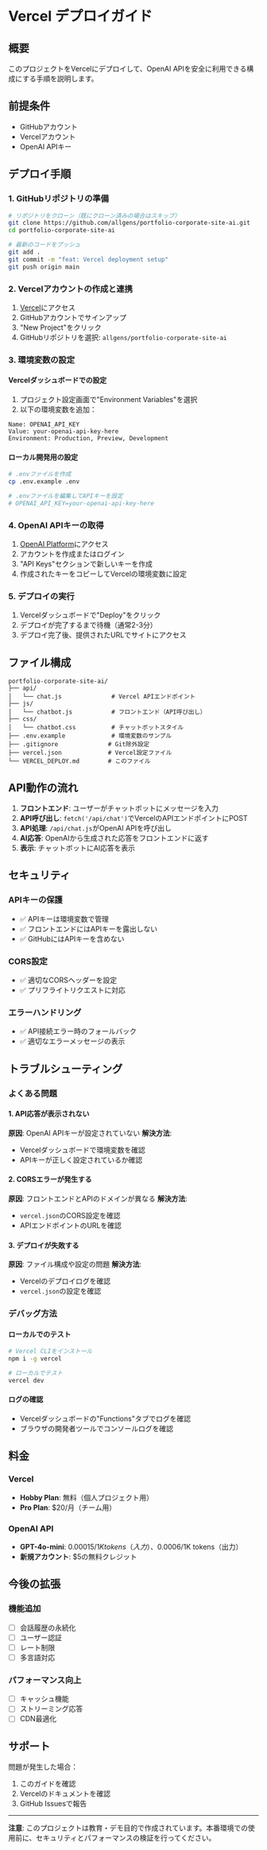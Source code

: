 # Vercel デプロイガイド

## 概要

このプロジェクトをVercelにデプロイして、OpenAI APIを安全に利用できる構成にする手順を説明します。

## 前提条件

- GitHubアカウント
- Vercelアカウント
- OpenAI APIキー

## デプロイ手順

### 1. GitHubリポジトリの準備

```bash
# リポジトリをクローン（既にクローン済みの場合はスキップ）
git clone https://github.com/allgens/portfolio-corporate-site-ai.git
cd portfolio-corporate-site-ai

# 最新のコードをプッシュ
git add .
git commit -m "feat: Vercel deployment setup"
git push origin main
```

### 2. Vercelアカウントの作成と連携

1. [Vercel](https://vercel.com/)にアクセス
2. GitHubアカウントでサインアップ
3. "New Project"をクリック
4. GitHubリポジトリを選択: `allgens/portfolio-corporate-site-ai`

### 3. 環境変数の設定

#### Vercelダッシュボードでの設定

1. プロジェクト設定画面で"Environment Variables"を選択
2. 以下の環境変数を追加：

```
Name: OPENAI_API_KEY
Value: your-openai-api-key-here
Environment: Production, Preview, Development
```

#### ローカル開発用の設定

```bash
# .envファイルを作成
cp .env.example .env

# .envファイルを編集してAPIキーを設定
# OPENAI_API_KEY=your-openai-api-key-here
```

### 4. OpenAI APIキーの取得

1. [OpenAI Platform](https://platform.openai.com/)にアクセス
2. アカウントを作成またはログイン
3. "API Keys"セクションで新しいキーを作成
4. 作成されたキーをコピーしてVercelの環境変数に設定

### 5. デプロイの実行

1. Vercelダッシュボードで"Deploy"をクリック
2. デプロイが完了するまで待機（通常2-3分）
3. デプロイ完了後、提供されたURLでサイトにアクセス

## ファイル構成

```
portfolio-corporate-site-ai/
├── api/
│   └── chat.js              # Vercel APIエンドポイント
├── js/
│   └── chatbot.js           # フロントエンド（API呼び出し）
├── css/
│   └── chatbot.css          # チャットボットスタイル
├── .env.example             # 環境変数のサンプル
├── .gitignore              # Git除外設定
├── vercel.json             # Vercel設定ファイル
└── VERCEL_DEPLOY.md        # このファイル
```

## API動作の流れ

1. **フロントエンド**: ユーザーがチャットボットにメッセージを入力
2. **API呼び出し**: `fetch('/api/chat')`でVercelのAPIエンドポイントにPOST
3. **API処理**: `/api/chat.js`がOpenAI APIを呼び出し
4. **AI応答**: OpenAIから生成された応答をフロントエンドに返す
5. **表示**: チャットボットにAI応答を表示

## セキュリティ

### APIキーの保護
- ✅ APIキーは環境変数で管理
- ✅ フロントエンドにはAPIキーを露出しない
- ✅ GitHubにはAPIキーを含めない

### CORS設定
- ✅ 適切なCORSヘッダーを設定
- ✅ プリフライトリクエストに対応

### エラーハンドリング
- ✅ API接続エラー時のフォールバック
- ✅ 適切なエラーメッセージの表示

## トラブルシューティング

### よくある問題

#### 1. API応答が表示されない
**原因**: OpenAI APIキーが設定されていない
**解決方法**: 
- Vercelダッシュボードで環境変数を確認
- APIキーが正しく設定されているか確認

#### 2. CORSエラーが発生する
**原因**: フロントエンドとAPIのドメインが異なる
**解決方法**: 
- `vercel.json`のCORS設定を確認
- APIエンドポイントのURLを確認

#### 3. デプロイが失敗する
**原因**: ファイル構成や設定の問題
**解決方法**: 
- Vercelのデプロイログを確認
- `vercel.json`の設定を確認

### デバッグ方法

#### ローカルでのテスト
```bash
# Vercel CLIをインストール
npm i -g vercel

# ローカルでテスト
vercel dev
```

#### ログの確認
- Vercelダッシュボードの"Functions"タブでログを確認
- ブラウザの開発者ツールでコンソールログを確認

## 料金

### Vercel
- **Hobby Plan**: 無料（個人プロジェクト用）
- **Pro Plan**: $20/月（チーム用）

### OpenAI API
- **GPT-4o-mini**: $0.00015/1K tokens（入力）、$0.0006/1K tokens（出力）
- **新規アカウント**: $5の無料クレジット

## 今後の拡張

### 機能追加
- [ ] 会話履歴の永続化
- [ ] ユーザー認証
- [ ] レート制限
- [ ] 多言語対応

### パフォーマンス向上
- [ ] キャッシュ機能
- [ ] ストリーミング応答
- [ ] CDN最適化

## サポート

問題が発生した場合：
1. このガイドを確認
2. Vercelのドキュメントを確認
3. GitHub Issuesで報告

---

**注意**: このプロジェクトは教育・デモ目的で作成されています。本番環境での使用前に、セキュリティとパフォーマンスの検証を行ってください。

